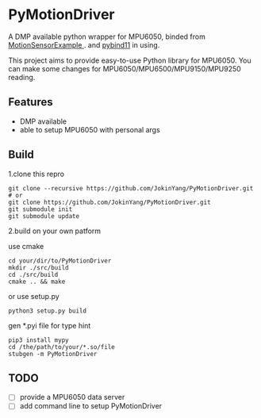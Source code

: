# PyMotionDriver

A DMP available python wrapper for MPU6050, binded from [MotionSensorExample ](https://github.com/rpicopter/MotionSensorExample). and [pybind11](https://github.com/pybind/pybind11) in using.

This project aims to provide easy-to-use Python library for MPU6050. You can make some changes for MPU6050/MPU6500/MPU9150/MPU9250  reading.

## Features

- DMP available
- able to setup MPU6050 with personal args




## Build 

1.clone this repro

```shell
git clone --recursive https://github.com/JokinYang/PyMotionDriver.git
# or
git clone https://github.com/JokinYang/PyMotionDriver.git
git submodule init
git submodule update
```

2.build on your own patform

use cmake

```shell
cd your/dir/to/PyMotionDriver
mkdir ./src/build
cd ./src/build
cmake .. && make
```

or use setup.py

```shell
python3 setup.py build
```

gen *.pyi file for type hint

```
pip3 install mypy
cd /the/path/to/your/*.so/file
stubgen -m PyMotionDriver
```

## TODO

- [ ] provide a  MPU6050 data server
- [ ] add command line to setup PyMotionDriver